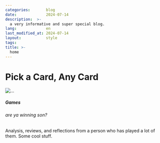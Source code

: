 ```yaml
---
categories:       blog
date:             2024-07-14
description:  >-
  a very informative and super special blog.
lang:             en
last_modified_at: 2024-07-14
layout:           style
tags:
title: >-
  home
---
```


# Pick a Card, Any Card

<div class="card-group row-cols-4 my-6" style="gap: 0px">

<div class="cards" href="{{'/games' | relative_url}}">
<div class="col" style="height: 100%;">
  <div class="card" style="width: 100%; height: 100%;">
    <img src=" {{ 'assets/home/dad.jpg' | absolute_url}}" class="card-img-top" alt="...">
      <div class="card-body">
        <h5 class="card-title">Games</h5>
        <h6 class="card-subtitle mb-2 text-muted">are ya winning son?</h6>
        <p class="card-text">Analysis, reviews, and reflections from a person who has played a lot of them. Some cool stuff.</p>
        <a href="{{'/games' | relative_url}}" class="stretched-link"></a>
      </div>
  </div>
</div>
</div>

<div class="cards">
<div class="col" style="height: 100%;">
  <div class="card" style="width: 100%; height: 100%;">
    <img src="{{ 'assets/home/read.png' | absolute_url}}" class="card-img-top" alt="...">
      <div class="card-body my-0">
        <h5 class="card-title">Books</h5>
        <h6 class="card-subtitle mb-2 text-muted">reading books</h6>
        <p class="card-text">Main takeaways and personal applications from some scattered reading. (pretty surface-level)</p>
        <a href="{{'/books' | relative_url}}" class="stretched-link"></a>
      </div>
  </div>
</div>
</div>

<div class="cards">
<div class="col" style="height: 100%;">
  <div class="card" style="width: 100%; height: 100%;">
      <img src="{{ 'assets/home/grow.png' | absolute_url }}" class="card-img-top" alt="...">
      <div class="card-body">
        <h5 class="card-title">Life</h5>
        <h6 class="card-subtitle mb-2 text-muted">my growth stocks</h6>
        <p class="card-text">A personal Q&A section for myself and my environment. A practice in being open and aware.</p>
        <a href="{{'/life' | relative_url}}" class="stretched-link"></a>
      </div>
  </div>
</div>
</div>

<div class="cards">
<div class="col" style="height: 100%;">
  <div class="card" style="width: 100%; height: 100%;">
      <img src="{{ 'assets/home/computer.jpg' | absolute_url}}" class="card-img-top" alt="...">
      <div class="card-body">
        <h5 class="card-title">Work</h5>
        <h6 class="card-subtitle mb-2 text-muted">avg it experience</h6>
        <p class="card-text">Things about computer science and the job. Reflections about things I put my energy in.</p>
        <a href="{{'/work' | relative_url}}" class="stretched-link"></a>
      </div>
  </div>
</div>
</div>

</div>